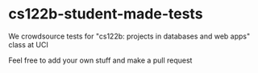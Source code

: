 # cs122b-student-made-tests
We crowdsource tests for "cs122b: projects in databases and web apps" class at UCI

Feel free to add your own stuff and make a pull request
